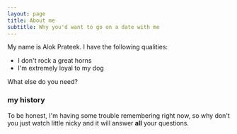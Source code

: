 ```yaml
---
layout: page
title: About me
subtitle: Why you'd want to go on a date with me
---
```


My name is Alok Prateek. I have the following qualities:

- I don't rock a great horns
- I'm extremely loyal to my dog

What else do you need?

### my history

To be honest, I'm having some trouble remembering right now, so why don't you just watch little nicky and it will answer **all** your questions.